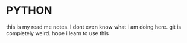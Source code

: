 # PYTHON
this is my read me notes. I dont even know what i am doing here.
git is completely weird.
hope i learn to use this
